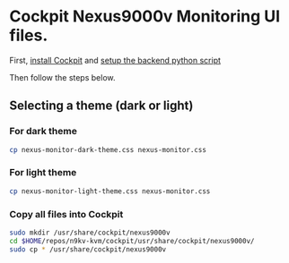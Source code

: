 # Cockpit Nexus9000v Monitoring UI files.

First, [install Cockpit](https://cockpit-project.org/running.html#ubuntu) and
[setup the backend python script](https://github.com/allenrobel/n9kv-kvm/blob/main/cockpit/usr/local/bin/README.md)

Then follow the steps below.

## Selecting a theme (dark or light)

### For dark theme

```bash
cp nexus-monitor-dark-theme.css nexus-monitor.css
```

### For light theme

```bash
cp nexus-monitor-light-theme.css nexus-monitor.css
```

### Copy all files into Cockpit

```bash
sudo mkdir /usr/share/cockpit/nexus9000v
cd $HOME/repos/n9kv-kvm/cockpit/usr/share/cockpit/nexus9000v/
sudo cp * /usr/share/cockpit/nexus9000v
```

